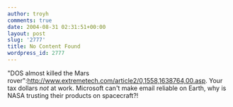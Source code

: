 ```yaml
---
author: troyh
comments: true
date: 2004-08-31 02:31:51+00:00
layout: post
slug: '2777'
title: No Content Found
wordpress_id: 2777
---
```


"DOS almost killed the Mars rover":http://www.extremetech.com/article2/0,1558,1638764,00.asp. Your tax dollars _not_ at work. Microsoft can't make email reliable on Earth, why is NASA trusting their products on spacecraft?!
